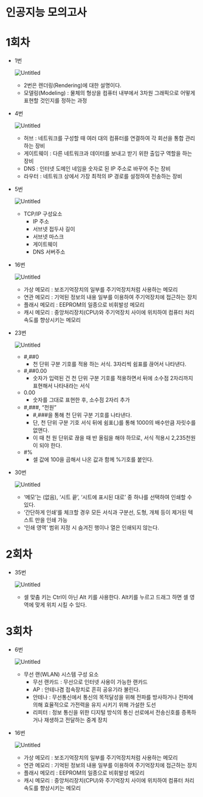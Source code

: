 # 인공지능 모의고사

# 1회차

- 1번
    
    ![Untitled](%E1%84%8B%E1%85%B5%E1%86%AB%E1%84%80%E1%85%A9%E1%86%BC%E1%84%8C%E1%85%B5%E1%84%82%E1%85%B3%E1%86%BC%20%E1%84%86%E1%85%A9%E1%84%8B%E1%85%B4%E1%84%80%E1%85%A9%E1%84%89%E1%85%A1%20212b99aec24d41f8a26ea8f6316f93c3/Untitled.png)
    
    - 2번은 렌더링(Rendering)에 대한 설명이다.
    - 모델링(Modeling) : 물체의 형상을 컴퓨터 내부에서 3차원 그래픽으로 어떻게 표현할 것인지를 정하는 과정
- 4번
    
    ![Untitled](%E1%84%8B%E1%85%B5%E1%86%AB%E1%84%80%E1%85%A9%E1%86%BC%E1%84%8C%E1%85%B5%E1%84%82%E1%85%B3%E1%86%BC%20%E1%84%86%E1%85%A9%E1%84%8B%E1%85%B4%E1%84%80%E1%85%A9%E1%84%89%E1%85%A1%20212b99aec24d41f8a26ea8f6316f93c3/Untitled%201.png)
    
    - 허브 : 네트워크를 구성할 때 여러 대의 컴퓨터를 연결하여 각 회선을 통합 관리하는 장비
    - 게이트웨이 : 다른 네트워크과 데이터를 보내고 받기 위한 출입구 역할을 하는 장비
    - DNS : 인터넷 도메인 네임을 숫자로 된 IP 주소로 바꾸어 주는 장비
    - 라우터 : 네트워크 상에서 가장 최적의 IP 경로를 설정하여 전송하는 장비
- 5번
    
    ![Untitled](%E1%84%8B%E1%85%B5%E1%86%AB%E1%84%80%E1%85%A9%E1%86%BC%E1%84%8C%E1%85%B5%E1%84%82%E1%85%B3%E1%86%BC%20%E1%84%86%E1%85%A9%E1%84%8B%E1%85%B4%E1%84%80%E1%85%A9%E1%84%89%E1%85%A1%20212b99aec24d41f8a26ea8f6316f93c3/Untitled%202.png)
    
    - TCP/IP 구성요소
        - IP 주소
        - 서브넷 접두사 길이
        - 서브넷 마스크
        - 게이트웨이
        - DNS 서버주소
- 16번
    
    ![Untitled](%E1%84%8B%E1%85%B5%E1%86%AB%E1%84%80%E1%85%A9%E1%86%BC%E1%84%8C%E1%85%B5%E1%84%82%E1%85%B3%E1%86%BC%20%E1%84%86%E1%85%A9%E1%84%8B%E1%85%B4%E1%84%80%E1%85%A9%E1%84%89%E1%85%A1%20212b99aec24d41f8a26ea8f6316f93c3/Untitled%203.png)
    
    - 가상 메모리 : 보조기억장치의 일부를 주기억장치처럼 사용하는 메모리
    - 연관 메모리 : 기억된 정보의 내용 일부를 이용하여 주기억장치에 접근하는 장치
    - 플래시 메모리 : EEPROM의 일종으로 비휘발성 메모리
    - 캐시 메모리 : 중앙처리장치(CPU)와 주기억장치 사이에 위치하여 컴퓨터 처리 속도를 향상시키는 메모리
- 23번
    
    ![Untitled](%E1%84%8B%E1%85%B5%E1%86%AB%E1%84%80%E1%85%A9%E1%86%BC%E1%84%8C%E1%85%B5%E1%84%82%E1%85%B3%E1%86%BC%20%E1%84%86%E1%85%A9%E1%84%8B%E1%85%B4%E1%84%80%E1%85%A9%E1%84%89%E1%85%A1%20212b99aec24d41f8a26ea8f6316f93c3/Untitled%204.png)
    
    - #,##0
        - 천 단위 구분 기호를 적용 하는 서식. 3자리씩 쉼표를 끊어서 나타낸다.
    - #,##0.00
        - 숫자가 입력된 건 천 단위 구분 기호를 적용하면서 뒤에 소수점 2자리까지 표현해서 나타내라는 서식
    - 0.00
        - 숫자를 그대로 표현한 후, 소수점 2자리 추가
    - #,###, “천원”
        - #,###을 통해 천 단위 구분 기호를 나타낸다.
        - 단, 천 단위 구분 기호 서식 뒤에 쉼표(,)를 통해 1000의 배수만큼 자릿수를 없앤다.
        - 이 때 천 원 단위로 끊을 때 반 올림을 해야 하므로, 서식 적용시 2,235천원이 되야 한다.
    - #%
        - 셀 값에 100을 곱해서 나온 값과 함께 %기호를 붙인다.
- 30번
    
    ![Untitled](%E1%84%8B%E1%85%B5%E1%86%AB%E1%84%80%E1%85%A9%E1%86%BC%E1%84%8C%E1%85%B5%E1%84%82%E1%85%B3%E1%86%BC%20%E1%84%86%E1%85%A9%E1%84%8B%E1%85%B4%E1%84%80%E1%85%A9%E1%84%89%E1%85%A1%20212b99aec24d41f8a26ea8f6316f93c3/Untitled%205.png)
    
    - ‘메모’는 (없음), ‘시트 끝’, ‘시트에 표시된 대로’ 중 하나를 선택하여 인쇄할 수 있다.
    - ‘간단하게 인쇄’를 체크할 경우 모든 서식과 구분선, 도형, 개체 등이 제거된 텍스트 만을 인쇄 가능
    - ‘인쇄 영역’ 범위 지정 시 숨겨진 행이나 열은 인쇄되지 않는다.

# 2회차

- 35번
    
    ![Untitled](%E1%84%8B%E1%85%B5%E1%86%AB%E1%84%80%E1%85%A9%E1%86%BC%E1%84%8C%E1%85%B5%E1%84%82%E1%85%B3%E1%86%BC%20%E1%84%86%E1%85%A9%E1%84%8B%E1%85%B4%E1%84%80%E1%85%A9%E1%84%89%E1%85%A1%20212b99aec24d41f8a26ea8f6316f93c3/Untitled%206.png)
    
    - 셀 맞춤 키는 Ctrl이 아닌 Alt 키를 사용한다. Alt키를 누르고 드래그 하면 셀 영역에 맞게 위치 시킬 수 있다.

# 3회차

- 6번
    
    ![Untitled](%E1%84%8B%E1%85%B5%E1%86%AB%E1%84%80%E1%85%A9%E1%86%BC%E1%84%8C%E1%85%B5%E1%84%82%E1%85%B3%E1%86%BC%20%E1%84%86%E1%85%A9%E1%84%8B%E1%85%B4%E1%84%80%E1%85%A9%E1%84%89%E1%85%A1%20212b99aec24d41f8a26ea8f6316f93c3/Untitled%207.png)
    
    - 무선 랜(WLAN) 시스템 구성 요소
        - 무선 랜카드 : 무선으로 인터넷 사용이 가능한 랜카드
        - AP : 안테나겸 접속장치로 흔히 공유기라 불린다.
        - 안테나 : 무선통신에서 통신의 목적달성을 위해 전파를 방사하거나 전파에 의해 효율적으로 가전력을 유지 시키기 위해 가설한 도선
        - 리피터 : 정보 통신을 위한 디지털 방식의 통신 선로에서 전송신호를 증폭하거나 재생하고 전달하는 중계 장치
- 16번
    
    ![Untitled](%E1%84%8B%E1%85%B5%E1%86%AB%E1%84%80%E1%85%A9%E1%86%BC%E1%84%8C%E1%85%B5%E1%84%82%E1%85%B3%E1%86%BC%20%E1%84%86%E1%85%A9%E1%84%8B%E1%85%B4%E1%84%80%E1%85%A9%E1%84%89%E1%85%A1%20212b99aec24d41f8a26ea8f6316f93c3/Untitled%208.png)
    
    - 가상 메모리 : 보조기억장치의 일부를 주기억장치처럼 사용하는 메모리
    - 연관 메모리 : 기억된 정보의 내용 일부를 이용하여 주기억장치에 접근하는 장치
    - 플래시 메모리 : EEPROM의 일종으로 비휘발성 메모리
    - 캐시 메모리 : 중앙처리장치(CPU)와 주기억장치 사이에 위치하여 컴퓨터 처리 속도를 향상시키는 메모리